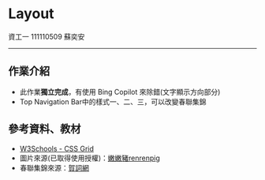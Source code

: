 # Layout

資工一 111110509 蘇奕安

---
## 作業介紹

* 此作業**獨立完成**，有使用 Bing Copilot 來除錯(文字顯示方向部分)
* Top Navigation Bar中的樣式一、二、三，可以改變春聯集錦

## 參考資料、教材

* [W3Schools - CSS Grid](https://www.w3schools.com/css/css_grid.asp)
* 圖片來源(已取得使用授權)：[嫩嫩豬renrenpig](https://x.com/renrenpig)
* 春聯集錦來源：[賀詞網](https://www.zhuheci.com/longnianchunlian/)
